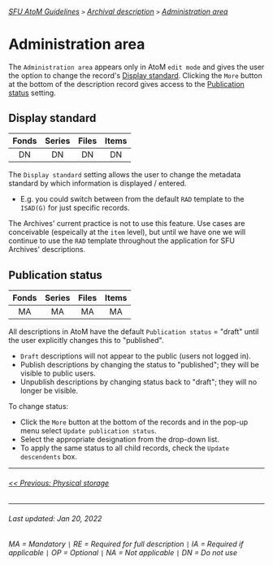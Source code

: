 ###### [SFU AtoM Guidelines](../README.md) `>` [Archival description](overview.md) `>` [Administration area](overview.md#administration-area)

# Administration area
The `Administration area` appears only in AtoM `edit mode` and gives the user the option to change the record's [Display standard](#display-standard). Clicking the `More` button at the bottom of the description record gives access to the [Publication status](#publication-status) setting.

## Display standard
| Fonds 	| Series 	| Files 	| Items 	|
|:-----:	|:------:	|:-----:	|:-----:	|
|   DN    |   DN    |   DN  	|   DN  	|

The `Display standard` setting allows the user to change the metadata standard by which information is displayed / entered.
- E.g. you could switch between from the default `RAD` template to the `ISAD(G)` for just specific records.

The Archives' current practice is not to use this feature. Use cases are conceivable (espeically at the `item` level), but until we have one we will continue to use the `RAD` template throughout the application for SFU Archives' descriptions.

## Publication status
| Fonds 	| Series 	| Files 	| Items 	|
|:-----:	|:------:	|:-----:	|:-----:	|
|   MA    |   MA    |   MA  	|   MA  	|

All descriptions in AtoM have the default `Publication status` = "draft" until the user explicitly changes this to "published".
- `Draft` descriptions will not appear to the public (users not logged in).
- Publish descriptions by changing the status to "published"; they will be visible to public users.
- Unpublish descriptions by changing status back to "draft"; they will no longer be visible.

To change status:
- Click the `More` button at the bottom of the records and in the pop-up menu select `Update publication status`.
- Select the appropriate designation from the drop-down list.
- To apply the same status to all child records, check the `Update descendents` box.

---
###### [<< Previous: Physical storage](physical-storage.md)
---
###### Last updated: Jan 20, 2022
###### MA = Mandatory `|` RE = Required for full description `|` IA = Required if applicable `|` OP = Optional `|` NA = Not applicable `|` DN = Do not use
